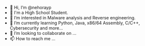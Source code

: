 - 👋 Hi, I’m @nehorayp
- 📓 I'm a High School Student.
- 👀 I’m interested in Malware analysis and Reverse engineering.
- 🌱 I’m currently learning Python, Java, x86/64 Assembly, C/C++, Cybersecurity and more...
- 💞️ I’m looking to collaborate on ...
- 📫 How to reach me ...



